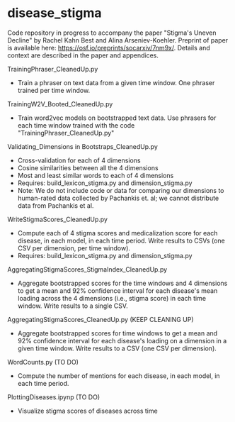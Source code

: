 # disease_stigma
Code repository in progress to accompany the paper "Stigma's Uneven Decline" by Rachel Kahn Best and Alina Arseniev-Koehler. Preprint of paper is available here: https://osf.io/preprints/socarxiv/7nm9x/. Details and context are described in the paper and appendices. 

TrainingPhraser_CleanedUp.py
* Train a phraser on text data from a given time window. One phraser trained per time window. 

TrainingW2V_Booted_CleanedUp.py
* Train word2vec models on bootstrapped text data. Use phrasers for each time window trained with the code "TrainingPhraser_CleanedUp.py"

Validating_Dimensions in Bootstraps_CleanedUp.py
* Cross-validation for each of 4 dimensions
* Cosine similarities between all the 4 dimensions
* Most and least similar words to each of 4 dimensions
* Requires: build_lexicon_stigma.py and dimension_stigma.py
* Note: We do not include code or data for comparing our dimensions to human-rated data collected by Pachankis et. al; we cannot distribute data from Pachankis et al.  

WriteStigmaScores_CleanedUp.py
* Compute each of 4 stigma scores and medicalization score for each disease, in each model, in each time period. Write results to CSVs (one CSV per dimension, per time window).
* Requires: build_lexicon_stigma.py and dimension_stigma.py

AggregatingStigmaScores_StigmaIndex_CleanedUp.py
* Aggregate bootstrapped scores for the time windows and 4 dimensions to get a mean and 92% confidence interval for each disease's mean loading across the 4 dimensions (i.e., stigma score) in each time window. Write results to a single CSV. 

AggregatingStigmaScores_CleanedUp.py (KEEP CLEANING UP)
* Aggregate bootstrapped scores for time windows to get a mean and 92% confidence interval for each disease's loading on a dimension in a given time window. Write results to a CSV (one CSV per dimension). 

WordCounts.py (TO DO)
* Compute the number of mentions for each disease, in each model, in each time period. 

PlottingDiseases.ipynp (TO DO)
* Visualize stigma scores of diseases across time
